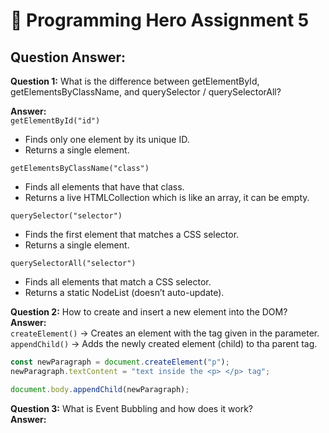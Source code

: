# 🚀 Programming Hero Assignment 5


## Question Answer:
**Question 1:** What is the difference between getElementById, getElementsByClassName, and querySelector / querySelectorAll?

**Answer:**   
`getElementById("id")`  
- Finds only one element by its unique ID.
- Returns a single element.

`getElementsByClassName("class")`
- Finds all elements that have that class.
- Returns a live HTMLCollection which is like an array, it can be empty.

`querySelector("selector")`
- Finds the first element that matches a CSS selector.
- Returns a single element.

`querySelectorAll("selector")`
- Finds all elements that match a CSS selector.
- Returns a static NodeList (doesn’t auto-update).  

**Question 2:** How to create and insert a new element into the DOM?  
**Answer:**  
`createElement()` -> Creates an element with the tag given in the parameter.  
`appendChild()` -> Adds the newly created element (child) to tha parent tag.  

```js
const newParagraph = document.createElement("p");
newParagraph.textContent = "text inside the <p> </p> tag";

document.body.appendChild(newParagraph);  
```


**Question 3:** What is Event Bubbling and how does it work?  
**Answer:**